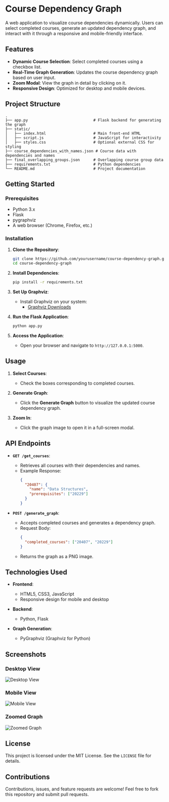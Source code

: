 # Course Dependency Graph

A web application to visualize course dependencies dynamically. Users can select completed courses, generate an updated dependency graph, and interact with it through a responsive and mobile-friendly interface.

## Features

- **Dynamic Course Selection**: Select completed courses using a checkbox list.
- **Real-Time Graph Generation**: Updates the course dependency graph based on user input.
- **Zoom Modal**: View the graph in detail by clicking on it.
- **Responsive Design**: Optimized for desktop and mobile devices.

## Project Structure

```
.
├── app.py                             # Flask backend for generating the graph
├── static/
│   ├── index.html                     # Main front-end HTML
│   ├── script.js                      # JavaScript for interactivity
│   ├── styles.css                     # Optional external CSS for styling
├── course_dependencies_with_names.json # Course data with dependencies and names
├── final_overlapping_groups.json      # Overlapping course group data
├── requirements.txt                   # Python dependencies
└── README.md                          # Project documentation
```

## Getting Started

### Prerequisites

- Python 3.x
- Flask
- pygraphviz
- A web browser (Chrome, Firefox, etc.)

### Installation

1. **Clone the Repository**:
   ```bash
   git clone https://github.com/yourusername/course-dependency-graph.git
   cd course-dependency-graph
   ```

2. **Install Dependencies**:
   ```bash
   pip install -r requirements.txt
   ```

3. **Set Up Graphviz**:
   - Install Graphviz on your system:
     - [Graphviz Downloads](https://graphviz.org/download/)

4. **Run the Flask Application**:
   ```bash
   python app.py
   ```

5. **Access the Application**:
   - Open your browser and navigate to `http://127.0.0.1:5000`.

## Usage

1. **Select Courses**:
   - Check the boxes corresponding to completed courses.

2. **Generate Graph**:
   - Click the **Generate Graph** button to visualize the updated course dependency graph.

3. **Zoom In**:
   - Click the graph image to open it in a full-screen modal.

## API Endpoints

- **`GET /get_courses`**:
  - Retrieves all courses with their dependencies and names.
  - Example Response:
    ```json
    {
      "20407": {
        "name": "Data Structures",
        "prerequisites": ["20229"]
      }
    }
    ```

- **`POST /generate_graph`**:
  - Accepts completed courses and generates a dependency graph.
  - Request Body:
    ```json
    {
      "completed_courses": ["20407", "20229"]
    }
    ```
  - Returns the graph as a PNG image.

## Technologies Used

- **Frontend**:
  - HTML5, CSS3, JavaScript
  - Responsive design for mobile and desktop

- **Backend**:
  - Python, Flask

- **Graph Generation**:
  - PyGraphviz (Graphviz for Python)

## Screenshots

### Desktop View
![Desktop View](https://via.placeholder.com/800x400?text=Desktop+View)

### Mobile View
![Mobile View](https://via.placeholder.com/400x800?text=Mobile+View)

### Zoomed Graph
![Zoomed Graph](https://via.placeholder.com/800x400?text=Zoomed+Graph)

## License

This project is licensed under the MIT License. See the `LICENSE` file for details.

## Contributions

Contributions, issues, and feature requests are welcome! Feel free to fork this repository and submit pull requests.
